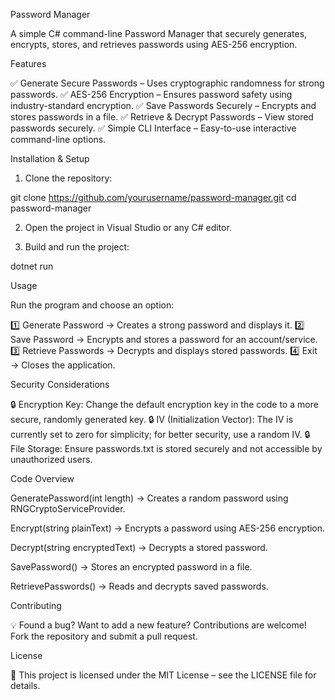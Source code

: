 Password Manager

A simple C# command-line Password Manager that securely generates, encrypts, stores, and retrieves passwords using AES-256 encryption.

Features

✅ Generate Secure Passwords – Uses cryptographic randomness for strong passwords.
✅ AES-256 Encryption – Ensures password safety using industry-standard encryption.
✅ Save Passwords Securely – Encrypts and stores passwords in a file.
✅ Retrieve & Decrypt Passwords – View stored passwords securely.
✅ Simple CLI Interface – Easy-to-use interactive command-line options.

Installation & Setup

1. Clone the repository:

git clone https://github.com/yourusername/password-manager.git
cd password-manager


2. Open the project in Visual Studio or any C# editor.


3. Build and run the project:

dotnet run



Usage

Run the program and choose an option:

1️⃣ Generate Password → Creates a strong password and displays it.
2️⃣ Save Password → Encrypts and stores a password for an account/service.
3️⃣ Retrieve Passwords → Decrypts and displays stored passwords.
4️⃣ Exit → Closes the application.

Security Considerations

🔒 Encryption Key: Change the default encryption key in the code to a more secure, randomly generated key.
🔒 IV (Initialization Vector): The IV is currently set to zero for simplicity; for better security, use a random IV.
🔒 File Storage: Ensure passwords.txt is stored securely and not accessible by unauthorized users.

Code Overview

GeneratePassword(int length) → Creates a random password using RNGCryptoServiceProvider.

Encrypt(string plainText) → Encrypts a password using AES-256 encryption.

Decrypt(string encryptedText) → Decrypts a stored password.

SavePassword() → Stores an encrypted password in a file.

RetrievePasswords() → Reads and decrypts saved passwords.


Contributing

💡 Found a bug? Want to add a new feature? Contributions are welcome! Fork the repository and submit a pull request.

License

📜 This project is licensed under the MIT License – see the LICENSE file for details.
